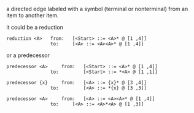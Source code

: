 a directed edge labeled with a symbol (terminal or nonterminal)
from an item to another item.

it could be a reduction

	reduction <A>	from: 	[<Start> ::= <A>* @ [1 ,4]]
					to:		[<A> ::= <A><A>* @ [1 ,4]]
or a predecessor 

	predecessor <A> 	from: 	[<Start> ::= <A>* @ [1 ,4]]
					to: 		[<Start> ::= *<A> @ [1 ,1]]

	predecessor {x} 	from: 	[<A> ::= {x}* @ [3 ,4]]
					to: 		[<A> ::= *{x} @ [3 ,3]]

	predecessor <A> 	from:	[<A> ::= <A><A>* @ [1 ,4]]
					to:		[<A> ::= <A>*<A> @ [1 ,3]]


						